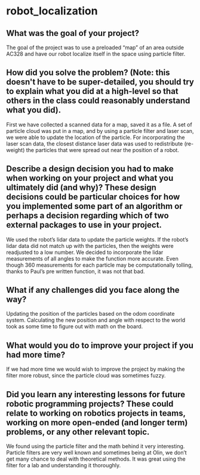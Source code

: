 # robot_localization

## What was the goal of your project?
The goal of the project was to use a preloaded “map” of an area outside AC328 and have our robot localize itself in the space using particle filter.	
## How did you solve the problem? (Note: this doesn't have to be super-detailed, you should try to explain what you did at a high-level so that others in the class could reasonably understand what you did).
First we have collected a scanned data for a map, saved it as a file. A set of particle cloud was put in a map, and by using a particle filter and laser scan, we were able to update the location of the particle. For incorporating the laser scan data, the closest distance laser data was used to redistribute (re-weight) the particles that were spread out near the position of a robot. 
## Describe a design decision you had to make when working on your project and what you ultimately did (and why)? These design decisions could be particular choices for how you implemented some part of an algorithm or perhaps a decision regarding which of two external packages to use in your project.
We used the robot’s lidar data to update the particle weights. If the robot’s lidar data did not match up with the particles, then the weights were readjusted to a low number. We decided to incorporate the lidar measurements of all angles to make the function more accurate. Even though 360 measurements for each particle may be computationally tolling, thanks to Paul’s pre written function, it was not that bad.
## What if any challenges did you face along the way?
Updating the position of the particles based on the odom coordinate system. Calculating the new position and angle with respect to the world took as some time to figure out with math on the board. 
## What would you do to improve your project if you had more time?
If we had more time we would wish to improve the project by making the filter more robust, since the particle cloud was sometimes fuzzy. 
## Did you learn any interesting lessons for future robotic programming projects? These could relate to working on robotics projects in teams, working on more open-ended (and longer term) problems, or any other relevant topic.
We found using the particle filter and the math behind it very interesting. Particle filters are very well known and sometimes being at Olin, we don’t get many chance to deal with theoretical methods. It was great using the filter for a lab and understanding it thoroughly. 
